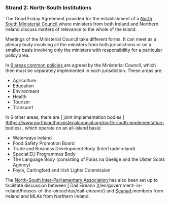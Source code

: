 ###  Strand 2: North-South Institutions

The Good Friday Agreement provided for the establishment of a [ North South
Ministerial Council ](https://www.northsouthministerialcouncil.org/) where
ministers from both Ireland and Northern Ireland discuss matters of relevance
to the whole of the island.

Meetings of the Ministerial Council take different forms. It can meet as a
plenary body involving all the ministers from both jurisdictions or on a
smaller basis involving only the ministers with responsibility for a
particular policy area.

In [ 6 areas common policies
](https://www.northsouthministerialcouncil.org/areas-of-cooperation) are
agreed by the Ministerial Council, which then must be separately implemented
in each jurisdiction. These areas are:

  * Agriculture 
  * Education 
  * Environment 
  * Health 
  * Tourism 
  * Transport 

In 6 other areas, there are [ joint implementation bodies
](https://www.northsouthministerialcouncil.org/north-south-implementation-
bodies) , which operate on an all-island basis:

  * Waterways Ireland 
  * Food Safety Promotion Board 
  * Trade and Business Development Body (InterTradeIreland) 
  * Special EU Programmes Body 
  * The Language Body (consisting of Foras na Gaeilge and the Ulster Scots Agency) 
  * Foyle, Carlingford and Irish Lights Commission 

The [ North-South Inter-Parliamentary Association
](https://www.oireachtas.ie/en/inter-parliamentary-work/northsouth/) has also
been set up to facilitate discussion between [ Dáil Eireann ](/en/government-
in-ireland/houses-of-the-oireachtas/dail-eireann/) and [ Seanad
](/en/government-in-ireland/houses-of-the-oireachtas/the-seanad/) members from
Ireland and MLAs from Northern Ireland.

